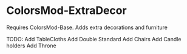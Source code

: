 ColorsMod-ExtraDecor
====================

Requires ColorsMod-Base. Adds extra decorations and furniture

TODO:
	Add TableCloths
	Add Double Standard
	Add Chairs
	Add Candle holders
	Add Throne
